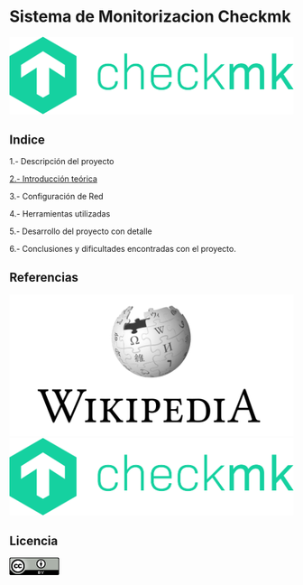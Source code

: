 # Sistema de Monitorizacion Checkmk
![image](/img/Checkmk.png)

## Indice
1.- Descripción del proyecto

[2.- Introducción teórica](/contenido/teoria.md)

3.- Configuración de Red

4.- Herramientas utilizadas

5.- Desarrollo del proyecto con detalle

6.- Conclusiones y dificultades encontradas con el proyecto.

## Referencias
<a href="https://es.wikipedia.org/wiki/Check_MK">
    <img src="/img/wikipedia.png" alt="Wikipedia">
    </a>
<a href="https://checkmk.com/">
<img src="/img/Checkmk.png" alt="Checkmk">
</a>

## Licencia
![image](/img/licencia.png)







    
